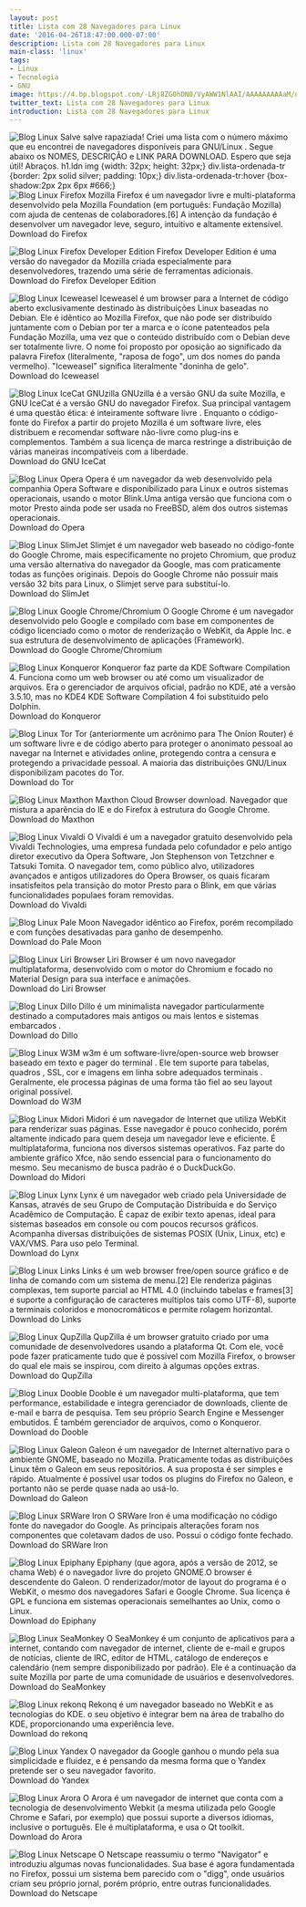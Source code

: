 ```yaml
---
layout: post
title: Lista com 28 Navegadores para Linux
date: '2016-04-26T18:47:00.000-07:00'
description: Lista com 28 Navegadores para Linux
main-class: 'linux'
tags:
- Linux
- Tecnologia
- GNU
image: https://4.bp.blogspot.com/-LRj8ZG0hDN0/VyAWW1NlAAI/AAAAAAAAAaM/nResIMRs4G8nu_TN4-044bMlg_sLwsMHgCLcB/s72-c/Lista%2Bcom%2B28%2BNavegadores%2Bpara%2BLinux.jpg
twitter_text: Lista com 28 Navegadores para Linux
introduction: Lista com 28 Navegadores para Linux
---
```

![Blog Linux](https://4.bp.blogspot.com/-LRj8ZG0hDN0/VyAWW1NlAAI/AAAAAAAAAaM/nResIMRs4G8nu_TN4-044bMlg_sLwsMHgCLcB/s1600/Lista%2Bcom%2B28%2BNavegadores%2Bpara%2BLinux.jpg "Blog Linux")
Salve salve rapaziada! Criei uma lista com o número máximo que eu encontrei de navegadores disponíveis para GNU/Linux . Segue abaixo os NOMES, DESCRIÇÃO e LINK PARA DOWNLOAD. 
Espero que seja útil! Abraços.
 h1.ldn img {width: 32px; height: 32px;} div.lista-ordenada-tr {border: 2px solid silver; padding: 10px;} div.lista-ordenada-tr:hover {box-shadow:2px 2px 6px #666;}  
![Blog Linux](https://4.bp.blogspot.com/-WQqu7hxQQIg/VyAFDTs5zWI/AAAAAAAAAX4/9p-2xJGUHy8s31lfBlEOcQmsMRMNDkY-QCLcB/s1600/firefox.png "Blog Linux")
Firefox
 Mozilla Firefox é um navegador livre e multi-plataforma desenvolvido pela Mozilla Foundation (em português: Fundação Mozilla) com ajuda de centenas de colaboradores.[6] A intenção da fundação é desenvolver um navegador leve, seguro, intuitivo e altamente extensível.   
Download do Firefox
  
![Blog Linux](https://4.bp.blogspot.com/-rePAnsDO2IE/VyAIXTx8T3I/AAAAAAAAAZU/EFl-wW8rnqMkEkjdy-hW9GEoaIm0EMDewCLcB/s1600/development.png "Blog Linux")
Firefox Developer Edition
 Firefox Developer Edition é uma versão do navegador da Mozilla criada especialmente para desenvolvedores, trazendo uma série de ferramentas adicionais.  
Download do Firefox Developer Edition
 
![Blog Linux](https://1.bp.blogspot.com/-f-_DG-aYGpo/VyAOGl2R0nI/AAAAAAAAAZ4/1PWJKXLARk0TGtyWH8fQixaCcz3oKr8cgCLcB/s1600/iceweasel.png "Blog Linux")
Iceweasel
 Iceweasel é um browser para a Internet de código aberto exclusivamente destinado às distribuições Linux baseadas no Debian. Ele é idêntico ao Mozilla Firefox, que não pode ser distribuído juntamente com o Debian por ter a marca e o ícone patenteados pela Fundação Mozilla, uma vez que o conteúdo distribuído com o Debian deve ser totalmente livre. O nome foi proposto por oposição ao significado da palavra Firefox (literalmente, "raposa de fogo", um dos nomes do panda vermelho). "Iceweasel" significa literalmente "doninha de gelo".  
Download do Iceweasel
 
![Blog Linux](https://2.bp.blogspot.com/-uc4bzFXCLg0/VyAFDvp-zgI/AAAAAAAAAYA/t-nMKif8M_oer72t4HcXSfsDuYhfW2b2QCLcB/s1600/icecat.png "Blog Linux")
IceCat GNUzilla
 GNUzilla é a versão GNU da suíte Mozilla, e GNU IceCat é a versão GNU do navegador Firefox. Sua principal vantagem é uma questão ética: é inteiramente software livre . Enquanto o código-fonte do Firefox a partir do projeto Mozilla é um software livre, eles distribuem e recomendar software não-livre como plug-ins e complementos. Também a sua licença de marca restringe a distribuição de várias maneiras incompatíveis com a liberdade.  
Download do GNU IceCat
  
![Blog Linux](https://2.bp.blogspot.com/-L24nIuSbuUw/VyAFFFwqVQI/AAAAAAAAAYU/O1EgUEr9ASMGuVUdYbUA-kE29wan6GmbACLcB/s1600/opera.png "Blog Linux")
Opera
 Opera é um navegador da web desenvolvido pela companhia Opera Software e disponibilizado para Linux e outros sistemas operacionais, usando o motor Blink.Uma antiga versão que funciona com o motor Presto ainda pode ser usada no FreeBSD, além dos outros sistemas operacionais.  
Download do Opera
    
![Blog Linux](https://1.bp.blogspot.com/-ku-WOF_a-H0/VyAFHQsWzXI/AAAAAAAAAYo/Ig5Unyd3SbUL97VQJONoQVS35DbRKZmoQCLcB/s1600/slimjet.png "Blog Linux")
SlimJet
 Slimjet é um navegador web baseado no código-fonte do Google Chrome, mais especificamente no projeto Chromium, que produz uma versão alternativa do navegador da Google, mas com praticamente todas as funções originais. Depois do Google Chrome não possuir mais versão 32 bits para Linux, o Slimjet serve para substituí-lo.  
Download do SlimJet
  
![Blog Linux](https://4.bp.blogspot.com/-vOlOk5uuQIQ/VyAImci_rhI/AAAAAAAAAZY/8RuFZMxtLvQCFeRs8BIdmdeVfnuL7d5kgCLcB/s1600/chrome.png "Blog Linux")
Google Chrome/Chromium
 O Google Chrome é um navegador desenvolvido pelo Google e compilado com base em componentes de código licenciado como o motor de renderização o WebKit, da Apple Inc. e sua estrutura de desenvolvimento de aplicações (Framework).  
Download do Google Chrome/Chromium
 
![Blog Linux](https://3.bp.blogspot.com/-_DGp9n5YBKk/VyAFD5mE8eI/AAAAAAAAAYE/NX2rvdEdvM4LAgedFdnuF4ko2qQR4hq5gCLcB/s1600/konqueror.png "Blog Linux")
Konqueror
 Konqueror faz parte da KDE Software Compilation 4. Funciona como um web browser ou até como um visualizador de arquivos. Era o gerenciador de arquivos oficial, padrão no KDE, até a versão 3.5.10, mas no KDE4 KDE Software Compilation 4 foi substituido pelo Dolphin.  
Download do Konqueror
 
![Blog Linux](https://1.bp.blogspot.com/-npKSDi8Hlq0/VyAFIH0m0BI/AAAAAAAAAYw/RvVSt2d3izsihOrBdeUYgzrdofafJXHrQCLcB/s1600/tor.png "Blog Linux")
Tor
 Tor (anteriormente um acrônimo para The Onion Router) é um software livre e de código aberto para proteger o anonimato pessoal ao navegar na Internet e atividades online, protegendo contra a censura e protegendo a privacidade pessoal. A maioria das distribuições GNU/Linux disponibilizam pacotes do Tor.  
Download do Tor
 
![Blog Linux](https://1.bp.blogspot.com/-mTOz_h6pIoA/VyAFEoVIiCI/AAAAAAAAAYQ/_f07YPWByq4MFi6nJf4Oso-f9E1U7xFtwCLcB/s1600/maxthon.png "Blog Linux")
Maxthon
 Maxthon Cloud Browser download. Navegador que mistura a aparência do IE e do Firefox à estrutura do Google Chrome.  
Download do Maxthon
 
![Blog Linux](https://1.bp.blogspot.com/-YcIqfk2s7FI/VyAFIt55UYI/AAAAAAAAAY4/Pou6imXXAQ8QMol3vrW03YfmUFcmu7rSgCLcB/s1600/vivaldi.png "Blog Linux")
Vivaldi
 O Vivaldi é um a navegador gratuito desenvolvido pela Vivaldi Technologies, uma empresa fundada pelo cofundador e pelo antigo diretor executivo da Opera Software, Jon Stephenson von Tetzchner e Tatsuki Tomita. O navegador tem, como público alvo, utilizadores avançados e antigos utilizadores do Opera Browser, os quais ficaram insatisfeitos pela transição do motor Presto para o Blink, em que várias funcionalidades populaes foram removidas.  
Download do Vivaldi
 
![Blog Linux](https://1.bp.blogspot.com/-r5ApSFdLOkk/VyAFFR9ZV5I/AAAAAAAAAYY/tlBFVJLK9Wk_oEk0FHiaP7xwhnBmDfLAACLcB/s1600/palemoon.png "Blog Linux")
Pale Moon
 Navegador idêntico ao Firefox, porém recompilado e com funções desativadas para ganho de desempenho.  
Download do Pale Moon
 
![Blog Linux](https://4.bp.blogspot.com/-SA7XMu5gnRk/VyAFEPPo4II/AAAAAAAAAYI/bVBGD2X8x6oIQC7J7oH_uhHD1zdJ-2M0wCLcB/s1600/liri.png "Blog Linux")
Liri Browser
 Liri Browser é um novo navegador multiplataforma, desenvolvido com o motor do Chromium e focado no Material Design para sua interface e animações.  
Download do Liri Browser
 
![Blog Linux](https://3.bp.blogspot.com/-LV9iBx-NnWo/VyAI2WbiSgI/AAAAAAAAAZk/AQUkYBBaa8wlo2AdH5Wmk1rhaCxUGatnQCLcB/s1600/dillo.png "Blog Linux")
Dillo
 Dillo é um minimalista navegador particularmente destinado a computadores mais antigos ou mais lentos e sistemas embarcados .  
Download do Dillo
 
![Blog Linux](https://3.bp.blogspot.com/-Qe0IkinL10A/VyAFJT45YeI/AAAAAAAAAY8/lGrD6H-frAwLqvwgJuRQaJVqNdBKTZZqACLcB/s1600/w3m.png "Blog Linux")
W3M
 w3m é um software-livre/open-source web browser baseado em texto e pager do terminal . Ele tem suporte para tabelas, quadros ,  SSL, cor e imagens em linha sobre adequados terminais . Geralmente, ele processa páginas de uma forma tão fiel ao seu layout original possível.  
Download do W3M
 
![Blog Linux](https://3.bp.blogspot.com/-Qxw3hzF6F4Q/VyAOGoeUd9I/AAAAAAAAAZ8/BaitPShOzMsPu4Xb7JX_ED8rGmTbqDs_QCLcB/s1600/midori.png "Blog Linux")
Midori
 Midori é um navegador de Internet que utiliza WebKit para renderizar suas páginas. Esse navegador é pouco conhecido, porém altamente indicado para quem deseja um navegador leve e eficiente. É multiplataforma, funciona nos diversos sistemas operativos. Faz parte do ambiente gráfico Xfce, não sendo essencial para o funcionamento do mesmo. Seu mecanismo de busca padrão é o DuckDuckGo.  
Download do Midori
 
![Blog Linux](https://4.bp.blogspot.com/-2bH52H_mrJk/VyAFEAD1RPI/AAAAAAAAAYM/T6IAP2nc5DAsJ8OOKnzI2g1V2kVDj-4nACLcB/s1600/lynx.png "Blog Linux")
Lynx
 Lynx é um navegador web criado pela Universidade de Kansas, através de seu Grupo de Computação Distribuída e do Serviço Acadêmico de Computação. É capaz de exibir texto apenas, ideal para sistemas baseados em console ou com poucos recursos gráficos. Acompanha diversas distribuições de sistemas POSIX (Unix, Linux, etc) e VAX/VMS. Para uso pelo Terminal.  
Download do Lynx
 
![Blog Linux](https://3.bp.blogspot.com/-yDFY8egJDmE/VyAFIC7tWpI/AAAAAAAAAY0/WExZsWt_PF4rX72ExJsDgy08SaejNKkpQCLcB/s1600/links.png "Blog Linux")
Links
 Links é um web browser free/open source gráfico e de linha de comando com um sistema de menu.[2] Ele renderiza páginas complexas, tem suporte parcial ao HTML 4.0 (incluindo tabelas e frames[3] e suporte a configuração de caracteres multiplos tais como UTF-8), suporte a terminais coloridos e monocromáticos e permite rolagem horizontal.  
Download do Links
 
![Blog Linux](https://3.bp.blogspot.com/-Lr-oN5YscFw/VyAFFyNtUtI/AAAAAAAAAYc/k9azlFBDfBkxBZUcEZkCngLaV1CSSdf5wCLcB/s1600/qupzilla.png "Blog Linux")
QupZilla
 QupZilla é um browser gratuito criado por uma comunidade de desenvolvedores usando a plataforma Qt. Com ele, você pode fazer praticamente tudo que é possível com Mozilla Firefox, o browser do qual ele mais se inspirou, com direito à algumas opções extras.  
Download do QupZilla
 
![Blog Linux](https://3.bp.blogspot.com/-jvyD82gTpos/VyAI2Agf2NI/AAAAAAAAAZg/tF9gSeRCwXg_bXRbmg_beKe6sZWglL8SwCLcB/s1600/dooble.png "Blog Linux")
Dooble
 Dooble é um navegador multi-plataforma, que tem performance, estabilidade e integra gerenciador de downloads, cliente de e-mail e barra de pesquisa. Tem seu próprio Search Engine e Messenger embutidos. É também gerenciador de arquivos, como o Konqueror.  
Download do Dooble
 
![Blog Linux](https://2.bp.blogspot.com/-6_vVw7ukQvs/VyAFDr5C-YI/AAAAAAAAAX8/RNdBpxayLjc_PCpO3SI_b1lpeyfbsBpWwCLcB/s1600/galeon.png "Blog Linux")
Galeon
 Galeon é um navegador de Internet alternativo para o ambiente GNOME, baseado no Mozilla. Praticamente todas as distribuições Linux têm o Galeon em seus repositórios. A sua proposta é ser simples e rápido. Atualmente é possível usar todos os plugins do Firefox no Galeon, e portanto não se perde quase nada ao usá-lo.  
Download do Galeon
 
![Blog Linux](https://3.bp.blogspot.com/-eI5dUXhsve8/VyAFHqEFSyI/AAAAAAAAAYs/9yQfOqYh4Pct7MwZDtD-RKjspKbsU-h8gCLcB/s1600/srwareiron.png "Blog Linux")
SRWare Iron
 O SRWare Iron é uma modificação no código fonte do navegador do Google. As principais alterações foram nos componentes que coletavam dados de uso. Possui o código fonte fechado.  
Download do SRWare Iron
 
![Blog Linux](https://1.bp.blogspot.com/-nzC7HBBWKwU/VyAFDIyqUQI/AAAAAAAAAX0/CZMZTKsPK5gELSWX3KDUzhZHWafI8FLzgCLcB/s1600/epiphany.png "Blog Linux")
Epiphany
 Epiphany (que agora, após a versão de 2012, se chama Web) é o navegador livre do projeto GNOME.O browser é descendente do Galeon. O renderizador/motor de layout do programa é o WebKit, o mesmo dos navegadores Safari e Google Chrome. Sua licença é GPL e funciona em sistemas operacionais semelhantes ao Unix, como o Linux.  
Download do Epiphany
 
![Blog Linux](https://4.bp.blogspot.com/-KjuEX2j5wnM/VyAFGlAWqzI/AAAAAAAAAYk/3bYBWP5RxoUbDy-9nK2z0rY_vzeGsqBRwCLcB/s1600/seamonkey.png "Blog Linux")
SeaMonkey
 O SeaMonkey é um conjunto de aplicativos para a internet, contando com navegador de internet, cliente de e-mail e grupos de notícias, cliente de IRC, editor de HTML, catálogo de endereços e calendário (nem sempre disponibilizado por padrão). Ele é a continuação da suíte Mozilla por parte de uma comunidade de usuários e desenvolvedores.  
Download do SeaMonkey
 
![Blog Linux](https://2.bp.blogspot.com/-Ag9rmBa8gkw/VyAFGAnfP-I/AAAAAAAAAYg/7Amzx3GWgDcnEqdgCI0HP5gbEco-7njWQCLcB/s1600/rekonq.png "Blog Linux")
rekonq
 Rekonq é um navegador baseado no WebKit e as tecnologias do KDE. o seu objetivo é integrar bem na área de trabalho do KDE, proporcionando uma experiência leve.  
Download do rekonq
 
![Blog Linux](https://4.bp.blogspot.com/-QsFFyR8ZklQ/VyAFJoRAvvI/AAAAAAAAAZA/VtyWPHZipWUGdEphkRhIw62Xq1p17obbwCLcB/s1600/yandex.png "Blog Linux")
Yandex
 O navegador da Google ganhou o mundo pela sua simplicidade e fluidez, e é pensando da mesma forma que o Yandex pretende ser o seu navegador favorito.   
Download do Yandex
 
![Blog Linux](https://4.bp.blogspot.com/-zGXy9vGJY3Q/VyAI2FcwH1I/AAAAAAAAAZc/RvbeHAeEpKcxyqgReaB6bFcZ6QiMiNVsACLcB/s1600/arora.png "Blog Linux")
Arora
 O Arora é um navegador de internet que conta com a tecnologia de desenvolvimento Webkit (a mesma utilizada pelo Google Chrome e Safari, por exemplo) que possui suporte a diversos idiomas, inclusive o português. Ele é multiplataforma, e usa o Qt toolkit.  
Download do Arora
 
![Blog Linux](https://1.bp.blogspot.com/-pi-S_YJOE0w/VyAFWy5MPfI/AAAAAAAAAZE/qOxFDFB6cB0_e_7e5r0ahKocZuy2tWRCQCLcB/s1600/netscape.png "Blog Linux")
Netscape
 O Netscape reassumiu o termo "Navigator" e introduziu algumas novas funcionalidades. Sua base é agora fundamentada no Firefox, possui um sistema bem parecido com o "digg", onde usuários criam seu próprio jornal, porém próprio, entre outras funcionalidades.   
Download do Netscape
  

